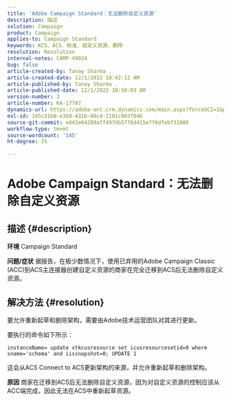 ```yaml
---
title: 'Adobe Campaign Standard：无法删除自定义资源'
description: 描述
solution: Campaign
product: Campaign
applies-to: Campaign Standard
keywords: KCS、ACS、标准、自定义资源、删除
resolution: Resolution
internal-notes: CAMP-49034
bug: false
article-created-by: Tanay Sharma .
article-created-date: 12/1/2022 10:42:12 AM
article-published-by: Tanay Sharma .
article-published-date: 12/1/2022 10:50:03 AM
version-number: 3
article-number: KA-17787
dynamics-url: https://adobe-ent.crm.dynamics.com/main.aspx?forceUCI=1&pagetype=entityrecord&etn=knowledgearticle&id=45b12fca-6471-ed11-9562-6045bd006239
exl-id: 165c31b0-e3b0-431b-88c4-2181c003f846
source-git-commit: e843e64208aff497db5776d415e7f6dfebf31086
workflow-type: tm+mt
source-wordcount: '145'
ht-degree: 2%

---
```


# Adobe Campaign Standard：无法删除自定义资源

## 描述 {#description}

<b>环境</b>
Campaign Standard


<b>问题/症状</b>
据报告，在极少数情况下，使用已弃用的Adobe Campaign Classic (ACC)到ACS主连接器创建自定义资源的商家在完全迁移到ACS后无法删除自定义资源。


## 解决方法 {#resolution}


要允许重新起草和删除架构，需要由Adobe技术运营团队对其进行更新。

要执行的命令如下所示：

`instanceName= update xtkcusresource set icusresourcesetid=0 where sname='schema' and iissnapshot=0; UPDATE 1`

这会从ACS Connect to ACS更新架构的来源，并允许重新起草和删除架构。


<b>原因</b>
商家在迁移到ACS后无法删除自定义资源，因为对自定义资源的控制应该从ACC端完成，因此无法在ACS中重新起草资源。
